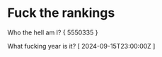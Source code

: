 # Fuck the rankings

Who the hell am I?
{ 5550335 }

What fucking year is it?
[ 2024-09-15T23:00:00Z ]
